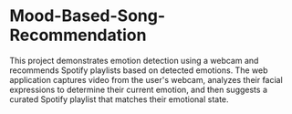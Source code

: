 # Mood-Based-Song-Recommendation
This project demonstrates emotion detection using a webcam and recommends Spotify playlists based on detected emotions. The web application captures video from the user's webcam, analyzes their facial expressions to determine their current emotion, and then suggests a curated Spotify playlist that matches their emotional state.
